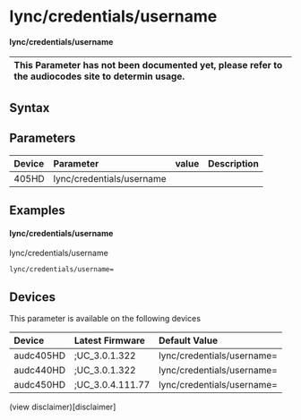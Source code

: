 ﻿---
description: lync/credentials/username
search: false
---

# lync/credentials/username

#### lync/credentials/username


| This Parameter has not been documented yet, please refer to the audiocodes site to determin usage.  | 
| :--- |

## Syntax

## Parameters
|Device|Parameter|value|Description|
|:---|:---|:---|:---|
| 405HD | lync/credentials/username |  |  |

## Examples
#### lync/credentials/username

lync/credentials/username

```
lync/credentials/username=
```

## Devices
This parameter is available on the following devices

| Device | Latest Firmware | Default Value |
|:---|:---|:---|
| audc405HD | ;UC_3.0.1.322 | lync/credentials/username= 
| audc440HD | ;UC_3.0.1.322 | lync/credentials/username= 
| audc450HD | ;UC_3.0.4.111.77 | lync/credentials/username= 

(view disclaimer)[disclaimer]
